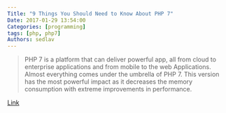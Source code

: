 ```yaml
---
Title: "9 Things You Should Need to Know About PHP 7"
Date: 2017-01-29 13:54:00
Categories: [programming]
tags: [php, php7]
Authors: sedlav
---
```


> PHP 7 is a platform that can deliver powerful app, all from cloud to enterprise applications and from mobile to the web Applications. Almost everything comes under the umbrella of PHP 7. This version has the most powerful impact as it decreases the memory consumption with extreme improvements in performance.

[Link](http://www.arpatech.com/blog/9-best-things-you-should-know-about-php7/)
